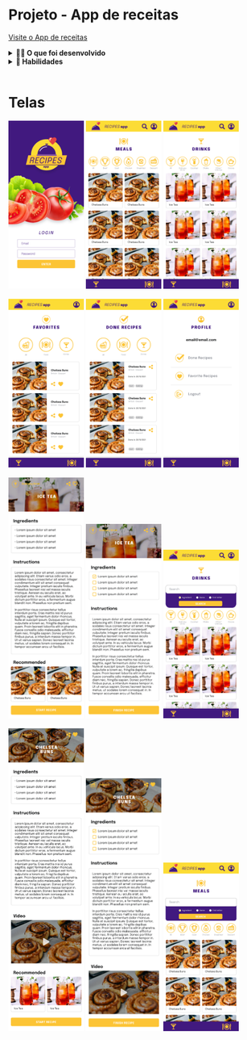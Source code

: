 # Projeto - App de receitas

<a href="https://higormn.github.io/app-recipes/" target="_blank" >Visite o App de receitas</a><br />

<details>
  <summary><strong>👨‍💻 O que foi desenvolvido</strong></summary><br />

Desenvolver um app de receitas, utilizando o que há de mais moderno dentro do ecossistema React: Hooks e Context API!

Nele será possível: ver, buscar, filtrar, favoritar e acompanhar o progresso de preparação de receitas de comidas e bebidas!

A base de dados é 2 APIs distintas, uma para comidas e outra para bebidas.

O layout tem como foco dispositivos móveis, dessa forma todos os protótipos vão estar desenvolvidos em telas menores.

</details>

<details>
  <summary><strong>🚀 Habilidades</strong></summary><br />

- Utilizar _Redux_ para gerenciar estado
- Utilizar a biblioteca _React-Redux_
- Utilizar a Context API do _React_ para gerenciar estado
- Utilizar o _React Hook useState_
- Utilizar o _React Hook useContext_
- Utilizar o _React Hook useEffect_
- Criar Hooks customizados
</details><br />

# Telas

<div>
  <img src="./images/login.png" width="150" />
  <img src="./images/Foods.png" width="150" />
  <img src="./images/Drinks.png" width="150" />
</div><br />

<div>
  <img src="./images/favorites.png" width="150" />
  <img src="./images/Done.png" width="150" />
  <img src="./images/Profile.png" width="150" />
</div><br />

<div>
  <img src="./images/drink-recipe.png" width="150" />
  <img src="./images/drink-recipe_work.png" width="150" />
  <img src="./images/drinks-search.png" width="150" />
</div><br />

<div>
  <img src="./images/Foods-recipe.png" width="150" />
  <img src="./images/Foods-recipe_work.png" width="150" />
  <img src="./images/Foods-search.png" width="150" />
</div><br />
